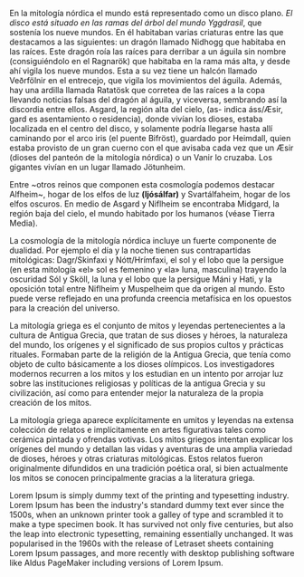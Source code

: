 
En la mitología nórdica el mundo está representado como un disco plano. *El disco está situado en las ramas del árbol del mundo Yggdrasil*, que sostenía los nueve mundos. En él habitaban varias criaturas entre las que destacamos a las siguientes: un dragón llamado Nidhogg que habitaba en las raíces. Este dragón roía las raíces para derribar a un águila sin nombre (consiguiéndolo en el Ragnarök) que habitaba en la rama más alta, y desde ahí vigila los nueve mundos. Esta a su vez tiene un halcón llamado Veðrfölnir en el entrecejo, que vigila los movimientos del águila. Además, hay una ardilla llamada Ratatösk que corretea de las raíces a la copa llevando noticias falsas del dragón al águila, y viceversa, sembrando así la discordia entre ellos. Asgard, la región alta del cielo, (as- indica áss/Æsir, gard es asentamiento o residencia), donde vivían los dioses, estaba localizada en el centro del disco, y solamente podría llegarse hasta allí caminando por el arco iris (el puente Bifröst), guardado por Heimdall, quien estaba provisto de un gran cuerno con el que avisaba cada vez que un Æsir (dioses del panteón de la mitología nórdica) o un Vanir lo cruzaba. Los gigantes vivían en un lugar llamado Jötunheim.

Entre ~otros reinos que componen esta cosmología podemos destacar Alfheim~, hogar de los elfos de luz **(ljósálfar)** y Svartálfaheim, hogar de los elfos oscuros. En medio de Asgard y Niflheim se encontraba Midgard, la región baja del cielo, el mundo habitado por los humanos (véase Tierra Media).

La cosmología de la mitología nórdica incluye un fuerte componente de dualidad. Por ejemplo el día y la noche tienen sus contrapartidas mitológicas: Dagr/Skinfaxi y Nótt/Hrímfaxi, el sol y el lobo que la persigue (en esta mitología «el» sol es femenino y «la» luna, masculina) trayendo la oscuridad Sól y Sköll, la luna y el lobo que la persigue Máni y Hati, y la oposición total entre Niflheim y Muspelheim que da origen al mundo. Esto puede verse reflejado en una profunda creencia metafísica en los opuestos para la creación del universo.

La mitología griega es el conjunto de mitos y leyendas pertenecientes a la cultura de Antigua Grecia, que tratan de sus dioses y héroes, la naturaleza del mundo, los orígenes y el significado de sus propios cultos y prácticas rituales. Formaban parte de la religión de la Antigua Grecia, que tenía como objeto de culto básicamente a los dioses olímpicos. Los investigadores modernos recurren a los mitos y los estudian en un intento por arrojar luz sobre las instituciones religiosas y políticas de la antigua Grecia y su civilización, así como para entender mejor la naturaleza de la propia creación de los mitos.

La mitología griega aparece explícitamente en umitos y leyendas na extensa colección de relatos e implícitamente en artes figurativas tales como cerámica pintada y ofrendas votivas. Los mitos griegos intentan explicar los orígenes del mundo y detallan las vidas y aventuras de una amplia variedad de dioses, héroes y otras criaturas mitológicas. Estos relatos fueron originalmente difundidos en una tradición poética oral, si bien actualmente los mitos se conocen principalmente gracias a la literatura griega.

Lorem Ipsum is simply dummy text of the printing and typesetting industry. Lorem Ipsum has been the industry's standard dummy text ever since the 1500s, when an unknown printer took a galley of type and scrambled it to make a type specimen book. It has survived not only five centuries, but also the leap into electronic typesetting, remaining essentially unchanged. It was popularised in the 1960s with the release of Letraset sheets containing Lorem Ipsum passages, and more recently with desktop publishing software like Aldus PageMaker including versions of Lorem Ipsum.